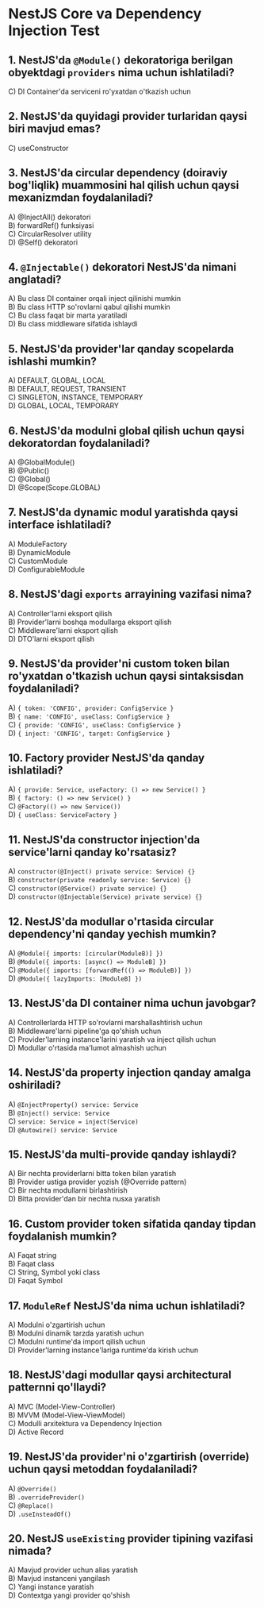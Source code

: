 # NestJS Core va Dependency Injection Test

## 1. NestJS'da `@Module()` dekoratoriga berilgan obyektdagi `providers` nima uchun ishlatiladi?

C) DI Container'da serviceni ro'yxatdan o'tkazish uchun  

## 2. NestJS'da quyidagi provider turlaridan qaysi biri mavjud emas?
  
C) useConstructor  

## 3. NestJS'da circular dependency (doiraviy bog'liqlik) muammosini hal qilish uchun qaysi mexanizmdan foydalaniladi?

A) @InjectAll() dekoratori  
B) forwardRef() funksiyasi  
C) CircularResolver utility  
D) @Self() dekoratori

## 4. `@Injectable()` dekoratori NestJS'da nimani anglatadi?

A) Bu class DI container orqali inject qilinishi mumkin  
B) Bu class HTTP so'rovlarni qabul qilishi mumkin  
C) Bu class faqat bir marta yaratiladi  
D) Bu class middleware sifatida ishlaydi

## 5. NestJS'da provider'lar qanday scopelarda ishlashi mumkin?

A) DEFAULT, GLOBAL, LOCAL  
B) DEFAULT, REQUEST, TRANSIENT  
C) SINGLETON, INSTANCE, TEMPORARY  
D) GLOBAL, LOCAL, TEMPORARY

## 6. NestJS'da modulni global qilish uchun qaysi dekoratordan foydalaniladi?

A) @GlobalModule()  
B) @Public()  
C) @Global()  
D) @Scope(Scope.GLOBAL)

## 7. NestJS'da dynamic modul yaratishda qaysi interface ishlatiladi?

A) ModuleFactory  
B) DynamicModule  
C) CustomModule  
D) ConfigurableModule

## 8. NestJS'dagi `exports` arrayining vazifasi nima?

A) Controller'larni eksport qilish  
B) Provider'larni boshqa modullarga eksport qilish  
C) Middleware'larni eksport qilish  
D) DTO'larni eksport qilish

## 9. NestJS'da provider'ni custom token bilan ro'yxatdan o'tkazish uchun qaysi sintaksisdan foydalaniladi?

A) `{ token: 'CONFIG', provider: ConfigService }`  
B) `{ name: 'CONFIG', useClass: ConfigService }`  
C) `{ provide: 'CONFIG', useClass: ConfigService }`  
D) `{ inject: 'CONFIG', target: ConfigService }`

## 10. Factory provider NestJS'da qanday ishlatiladi?

A) `{ provide: Service, useFactory: () => new Service() }`  
B) `{ factory: () => new Service() }`  
C) `@Factory(() => new Service())`  
D) `{ useClass: ServiceFactory }`

## 11. NestJS'da constructor injection'da service'larni qanday ko'rsatasiz?

A) `constructor(@Inject() private service: Service) {}`  
B) `constructor(private readonly service: Service) {}`  
C) `constructor(@Service() private service) {}`  
D) `constructor(@Injectable(Service) private service) {}`

## 12. NestJS'da modullar o'rtasida circular dependency'ni qanday yechish mumkin?

A) `@Module({ imports: [circular(ModuleB)] })`  
B) `@Module({ imports: [async() => ModuleB] })`  
C) `@Module({ imports: [forwardRef(() => ModuleB)] })`  
D) `@Module({ lazyImports: [ModuleB] })`

## 13. NestJS'da DI container nima uchun javobgar?

A) Controllerlarda HTTP so'rovlarni marshallashtirish uchun  
B) Middleware'larni pipeline'ga qo'shish uchun  
C) Provider'larning instance'larini yaratish va inject qilish uchun  
D) Modullar o'rtasida ma'lumot almashish uchun

## 14. NestJS'da property injection qanday amalga oshiriladi?

A) `@InjectProperty() service: Service`  
B) `@Inject() service: Service`  
C) `service: Service = inject(Service)`  
D) `@Autowire() service: Service`

## 15. NestJS'da multi-provide qanday ishlaydi?

A) Bir nechta providerlarni bitta token bilan yaratish  
B) Provider ustiga provider yozish (@Override pattern)  
C) Bir nechta modullarni birlashtirish  
D) Bitta provider'dan bir nechta nusxa yaratish

## 16. Custom provider token sifatida qanday tipdan foydalanish mumkin?

A) Faqat string  
B) Faqat class  
C) String, Symbol yoki class  
D) Faqat Symbol

## 17. `ModuleRef` NestJS'da nima uchun ishlatiladi?

A) Modulni o'zgartirish uchun  
B) Modulni dinamik tarzda yaratish uchun  
C) Modulni runtime'da import qilish uchun  
D) Provider'larning instance'lariga runtime'da kirish uchun

## 18. NestJS'dagi modullar qaysi architectural patternni qo'llaydi?

A) MVC (Model-View-Controller)  
B) MVVM (Model-View-ViewModel)  
C) Modulli arxitektura va Dependency Injection  
D) Active Record

## 19. NestJS'da provider'ni o'zgartirish (override) uchun qaysi metoddan foydalaniladi?

A) `@Override()`  
B) `.overrideProvider()`  
C) `@Replace()`  
D) `.useInsteadOf()`

## 20. NestJS `useExisting` provider tipining vazifasi nimada?

A) Mavjud provider uchun alias yaratish  
B) Mavjud instanceni yangilash  
C) Yangi instance yaratish  
D) Contextga yangi provider qo'shish
